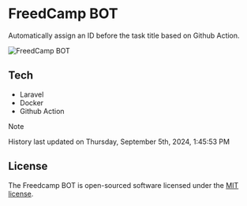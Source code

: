 # FreedCamp BOT

Automatically assign an ID before the task title based on Github Action.

![FreedCamp BOT](https://repository-images.githubusercontent.com/737932867/7d34798b-2680-471c-b089-a78a718d3d6a)

## Tech

- Laravel
- Docker
- Github Action

> [!NOTE]  
> History last updated on Thursday, September 5th, 2024, 1:45:53 PM

## License

The Freedcamp BOT is open-sourced software licensed under the [MIT license](https://opensource.org/licenses/MIT).
